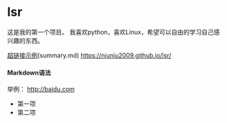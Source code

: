 # lsr
这是我的第一个项目。
我喜欢python，喜欢Linux，希望可以自由的学习自己感兴趣的东西。

[超链接示例]()(summary.md)
 https://niuniu2009.github.io/lsr/
 #### Markdown语法
 举例：
 http://baidu.com
 - 第一项
 - 第二项
